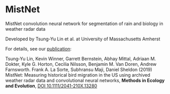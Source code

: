 # MistNet
MistNet convolution neural network for segmentation of rain and biology in weather radar data

Developed by Tsung-Yu Lin et al. at University of Massachusetts Amherst

For details, see our [publication](https://doi.org/10.1111/2041-210X.13280):

Tsung‐Yu Lin, Kevin Winner, Garrett Bernstein, Abhay Mittal, Adriaan M. Dokter, Kyle G. Horton, Cecilia Nilsson, Benjamin M. Van Doren, Andrew Farnsworth. Frank A. La Sorte, Subhransu Maji, Daniel Sheldon (2019) MistNet: Measuring historical bird migration in the US using archived weather radar data and convolutional neural networks, **Methods in Ecology and Evolution**, [DOI 10.1111/2041-210X.13280](https://doi.org/10.1111/2041-210X.13280)

